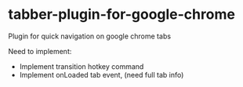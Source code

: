 # tabber-plugin-for-google-chrome
Plugin for quick navigation on google chrome tabs

Need to implement:
-  Implement transition hotkey command
-  Implement onLoaded tab event, (need full tab info)